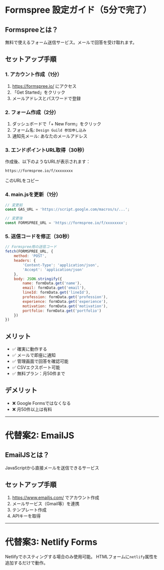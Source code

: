 # Formspree 設定ガイド（5分で完了）

## Formspreeとは？
無料で使えるフォーム送信サービス。メールで回答を受け取れます。

## セットアップ手順

### 1. アカウント作成（1分）
1. https://formspree.io/ にアクセス
2. 「Get Started」をクリック
3. メールアドレスとパスワードで登録

### 2. フォーム作成（2分）
1. ダッシュボードで「+ New Form」をクリック
2. フォーム名: `Design Guild 参加申し込み`
3. 通知先メール: あなたのメールアドレス

### 3. エンドポイントURL取得（30秒）
作成後、以下のようなURLが表示されます：
```
https://formspree.io/f/xxxxxxxx
```
このURLをコピー

### 4. main.jsを更新（1分）
```javascript
// 変更前
const GAS_URL = 'https://script.google.com/macros/s/...';

// 変更後
const FORMSPREE_URL = 'https://formspree.io/f/xxxxxxxx';
```

### 5. 送信コードを修正（30秒）
```javascript
// Formspree用の送信コード
fetch(FORMSPREE_URL, {
    method: 'POST',
    headers: {
        'Content-Type': 'application/json',
        'Accept': 'application/json'
    },
    body: JSON.stringify({
        name: formData.get('name'),
        email: formData.get('email'),
        lineId: formData.get('lineId'),
        profession: formData.get('profession'),
        experience: formData.get('experience'),
        motivation: formData.get('motivation'),
        portfolio: formData.get('portfolio')
    })
})
```

## メリット
- ✅ 確実に動作する
- ✅ メールで即座に通知
- ✅ 管理画面で回答を確認可能
- ✅ CSVエクスポート可能
- ✅ 無料プラン：月50件まで

## デメリット
- ❌ Google Formsではなくなる
- ❌ 月50件以上は有料

---

# 代替案2: EmailJS

## EmailJSとは？
JavaScriptから直接メールを送信できるサービス

## セットアップ手順
1. https://www.emailjs.com/ でアカウント作成
2. メールサービス（Gmail等）を連携
3. テンプレート作成
4. APIキーを取得

---

# 代替案3: Netlify Forms

Netlifyでホスティングする場合のみ使用可能。
HTMLフォームに`netlify`属性を追加するだけで動作。